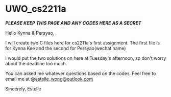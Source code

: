 # UWO_cs2211a

***PLEASE KEEP THIS PAGE AND ANY CODES HERE AS A SECRET***

Hello Kynna & Persyao,

I will create two C files here for cs2211a's first assignment. The first file is for Kynna Kee and the second for Persyao(wechat name)

I would put the two solutions on here at Tuesday's afternoon, so don't worry about the deadline too much.

You can asked me whatever questions based on the codes. Feel free to email me at @estelle_wong@outlook.com

Sincerely, Estelle
